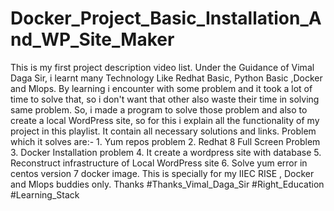 # Docker_Project_Basic_Installation_And_WP_Site_Maker
This is my first project description video list. Under the Guidance of Vimal Daga Sir,  i learnt many Technology Like Redhat Basic, Python Basic ,Docker and Mlops. By learning i encounter with some problem and it took a lot of time to solve that, so i don't want that other also waste their time in solving same problem. So, i made a program to solve those problem and also to create a local WordPress site, so for this i explain all the functionality of my project in this playlist. It contain all necessary solutions and links.  Problem which it solves are:-  1. Yum repos problem 2. Redhat 8 Full Screen Problem 3. Docker Installation problem  4. It create a wordpress site with database 5. Reconstruct infrastructure of Local WordPress site   6. Solve yum error in centos version 7 docker image.  This is specially for my IIEC RISE , Docker and Mlops buddies only.  Thanks     #Thanks_Vimal_Daga_Sir #Right_Education #Learning_Stack
